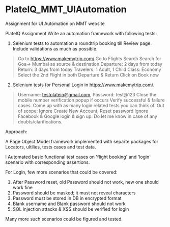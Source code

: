 # PlateIQ_MMT_UIAutomation
Assignment for UI Automation on MMT website 


PlateIQ Assignment
Write an automation framework with following tests:
1. Selenium tests to automation a roundtrip booking till Review page. Include validations as
much as possible.
> Go to https://www.makemytrip.com/
> Go to Flights Search
> Search for Goa-> Mumbai as source & destination
> Departure: 2 days from today
> Return: 3 days from today
> Travelers: 1 Adult, 1 Child
> Class: Economy
> Select the 2nd Flight in both Departure & Return
> Click on Book now
2. Selenium tests for Personal Login in https://www.makemytrip.com/.
> Username: testplateiq@gmail.com, Password: test@123
> Close the mobile number verification popup if occurs
> Verify successful & failure cases.
> Come up with as many login related tests you can think of.
Out of scope:
> Ignore Create New Account, Reset password
> Ignore Facebook & Google login & sign up.
Do let me know in case of any doubts/clarifications.


Approach:

A Page Object Model framework implemented with separte packages for Locators, ultilies, tests cases and test data.

I Automated basic functional test cases on 'flight booking' and 'login' scenario with corresponding assertions. 

For Login, few more scenarios that could be covered:
1. After Password reset, old Password should not work, new one should work fine
2. Password should be masked; it must not reveal characters 
3. Password must be stored in DB in encrypted format
4. Blank username and Blank password  should not work
5. SQL injection attacks & XSS should be verified for login

Many more such scenarios could be figured and tested. 
